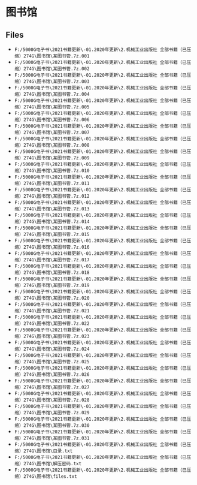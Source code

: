 # 图书馆

## Files

- `F:/5000G电子书\2021书籍更新\-01.2020年更新\2.机械工业出版社 全部书籍（已压缩）274G\图书馆\某图书管.7z.001`
- `F:/5000G电子书\2021书籍更新\-01.2020年更新\2.机械工业出版社 全部书籍（已压缩）274G\图书馆\某图书管.7z.002`
- `F:/5000G电子书\2021书籍更新\-01.2020年更新\2.机械工业出版社 全部书籍（已压缩）274G\图书馆\某图书管.7z.003`
- `F:/5000G电子书\2021书籍更新\-01.2020年更新\2.机械工业出版社 全部书籍（已压缩）274G\图书馆\某图书管.7z.004`
- `F:/5000G电子书\2021书籍更新\-01.2020年更新\2.机械工业出版社 全部书籍（已压缩）274G\图书馆\某图书管.7z.005`
- `F:/5000G电子书\2021书籍更新\-01.2020年更新\2.机械工业出版社 全部书籍（已压缩）274G\图书馆\某图书管.7z.006`
- `F:/5000G电子书\2021书籍更新\-01.2020年更新\2.机械工业出版社 全部书籍（已压缩）274G\图书馆\某图书管.7z.007`
- `F:/5000G电子书\2021书籍更新\-01.2020年更新\2.机械工业出版社 全部书籍（已压缩）274G\图书馆\某图书管.7z.008`
- `F:/5000G电子书\2021书籍更新\-01.2020年更新\2.机械工业出版社 全部书籍（已压缩）274G\图书馆\某图书管.7z.009`
- `F:/5000G电子书\2021书籍更新\-01.2020年更新\2.机械工业出版社 全部书籍（已压缩）274G\图书馆\某图书管.7z.010`
- `F:/5000G电子书\2021书籍更新\-01.2020年更新\2.机械工业出版社 全部书籍（已压缩）274G\图书馆\某图书管.7z.011`
- `F:/5000G电子书\2021书籍更新\-01.2020年更新\2.机械工业出版社 全部书籍（已压缩）274G\图书馆\某图书管.7z.012`
- `F:/5000G电子书\2021书籍更新\-01.2020年更新\2.机械工业出版社 全部书籍（已压缩）274G\图书馆\某图书管.7z.013`
- `F:/5000G电子书\2021书籍更新\-01.2020年更新\2.机械工业出版社 全部书籍（已压缩）274G\图书馆\某图书管.7z.014`
- `F:/5000G电子书\2021书籍更新\-01.2020年更新\2.机械工业出版社 全部书籍（已压缩）274G\图书馆\某图书管.7z.015`
- `F:/5000G电子书\2021书籍更新\-01.2020年更新\2.机械工业出版社 全部书籍（已压缩）274G\图书馆\某图书管.7z.016`
- `F:/5000G电子书\2021书籍更新\-01.2020年更新\2.机械工业出版社 全部书籍（已压缩）274G\图书馆\某图书管.7z.017`
- `F:/5000G电子书\2021书籍更新\-01.2020年更新\2.机械工业出版社 全部书籍（已压缩）274G\图书馆\某图书管.7z.018`
- `F:/5000G电子书\2021书籍更新\-01.2020年更新\2.机械工业出版社 全部书籍（已压缩）274G\图书馆\某图书管.7z.019`
- `F:/5000G电子书\2021书籍更新\-01.2020年更新\2.机械工业出版社 全部书籍（已压缩）274G\图书馆\某图书管.7z.020`
- `F:/5000G电子书\2021书籍更新\-01.2020年更新\2.机械工业出版社 全部书籍（已压缩）274G\图书馆\某图书管.7z.021`
- `F:/5000G电子书\2021书籍更新\-01.2020年更新\2.机械工业出版社 全部书籍（已压缩）274G\图书馆\某图书管.7z.022`
- `F:/5000G电子书\2021书籍更新\-01.2020年更新\2.机械工业出版社 全部书籍（已压缩）274G\图书馆\某图书管.7z.023`
- `F:/5000G电子书\2021书籍更新\-01.2020年更新\2.机械工业出版社 全部书籍（已压缩）274G\图书馆\某图书管.7z.024`
- `F:/5000G电子书\2021书籍更新\-01.2020年更新\2.机械工业出版社 全部书籍（已压缩）274G\图书馆\某图书管.7z.025`
- `F:/5000G电子书\2021书籍更新\-01.2020年更新\2.机械工业出版社 全部书籍（已压缩）274G\图书馆\某图书管.7z.026`
- `F:/5000G电子书\2021书籍更新\-01.2020年更新\2.机械工业出版社 全部书籍（已压缩）274G\图书馆\某图书管.7z.027`
- `F:/5000G电子书\2021书籍更新\-01.2020年更新\2.机械工业出版社 全部书籍（已压缩）274G\图书馆\某图书管.7z.028`
- `F:/5000G电子书\2021书籍更新\-01.2020年更新\2.机械工业出版社 全部书籍（已压缩）274G\图书馆\某图书管.7z.029`
- `F:/5000G电子书\2021书籍更新\-01.2020年更新\2.机械工业出版社 全部书籍（已压缩）274G\图书馆\某图书管.7z.030`
- `F:/5000G电子书\2021书籍更新\-01.2020年更新\2.机械工业出版社 全部书籍（已压缩）274G\图书馆\某图书管.7z.031`
- `F:/5000G电子书\2021书籍更新\-01.2020年更新\2.机械工业出版社 全部书籍（已压缩）274G\图书馆\目录.txt`
- `F:/5000G电子书\2021书籍更新\-01.2020年更新\2.机械工业出版社 全部书籍（已压缩）274G\图书馆\解压密码.txt`
- `F:/5000G电子书\2021书籍更新\-01.2020年更新\2.机械工业出版社 全部书籍（已压缩）274G\图书馆\files.txt`

